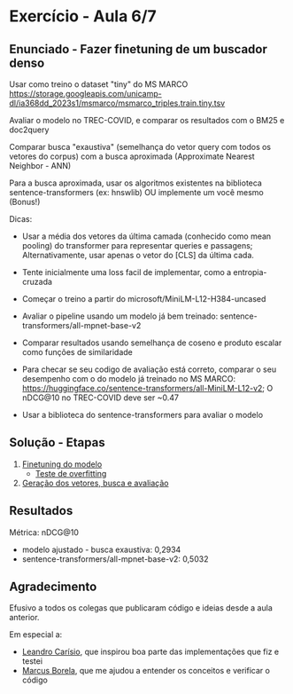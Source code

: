 # Exercício - Aula 6/7

## Enunciado - Fazer finetuning de um buscador denso

Usar como treino o dataset "tiny" do MS MARCO
https://storage.googleapis.com/unicamp-dl/ia368dd_2023s1/msmarco/msmarco_triples.train.tiny.tsv

Avaliar o modelo no TREC-COVID, e comparar os resultados com o BM25 e doc2query

Comparar busca "exaustiva" (semelhança do vetor query com todos os vetores do corpus) com a busca aproximada (Approximate Nearest Neighbor - ANN)

Para a busca aproximada, usar os algoritmos existentes na biblioteca sentence-transformers (ex: hnswlib) OU implemente um você mesmo (Bonus!)

Dicas:

- Usar a média dos vetores da última camada (conhecido como mean pooling) do transformer para representar queries e passagens; Alternativamente, usar apenas o vetor do [CLS] da última cada.

- Tente inicialmente uma loss facil de implementar, como a entropia-cruzada

- Começar o treino a partir do microsoft/MiniLM-L12-H384-uncased

- Avaliar o pipeline usando um modelo já bem treinado: sentence-transformers/all-mpnet-base-v2

- Comparar resultados usando semelhança de coseno e produto escalar como funções de similaridade

- Para checar se seu codigo de avaliação está correto, comparar o seu desempenho com o do modelo já treinado no MS MARCO: https://huggingface.co/sentence-transformers/all-MiniLM-L12-v2; O nDCG@10 no TREC-COVID deve ser ~0.47

- Usar a biblioteca do sentence-transformers para avaliar o modelo

  
## Solução - Etapas 
1. [Finetuning do modelo](Aula_7_DPR_Finetuning.ipynb)
   * [Teste de overfitting](Aula_7_DPR_TesteOverfitting.ipynb)
2. [Geração dos vetores, busca e avaliação](Aula_7_DPR_Evaluation.ipynb)

  
## Resultados
Métrica: nDCG@10
* modelo ajustado - busca exaustiva:  0,2934
* sentence-transformers/all-mpnet-base-v2: 0,5032

## Agradecimento

Efusivo a todos os colegas que publicaram código e ideias desde a aula anterior.

Em especial a:
* [Leandro Carísio](https://github.com/carisio/IA368-DD_deep_learning_busca), que inspirou boa parte das implementações que fiz e testei
* [Marcus Borela](https://github.com/marcusborela/deep_learning_em_buscas_unicamp), que me ajudou a entender os conceitos e verificar o código
